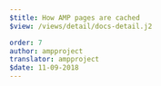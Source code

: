 ```yaml
---
$title: How AMP pages are cached
$view: /views/detail/docs-detail.j2

order: 7
author: ampproject
translator: ampproject
$date: 11-09-2018
---
```


